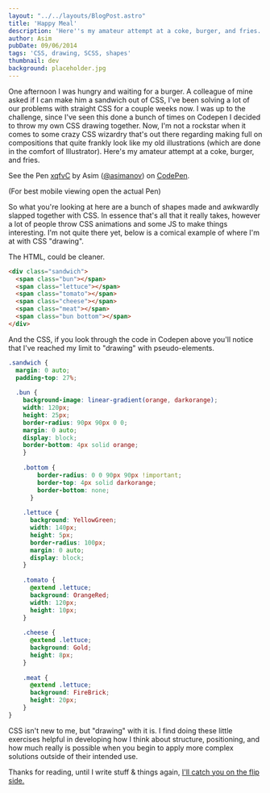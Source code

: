 ```yaml
---
layout: "../../layouts/BlogPost.astro"
title: 'Happy Meal'
description: 'Here''s my amateur attempt at a coke, burger, and fries. So what you''re looking at here are a bunch of shapes made and awkwardly slapped together with CSS.'
author: Asim
pubDate: 09/06/2014
tags: 'CSS, drawing, SCSS, shapes'
thumbnail: dev
background: placeholder.jpg
---
```


One afternoon I was hungry and waiting for a burger. A colleague of mine asked if I can make him a sandwich out of CSS, I've been solving a lot of our problems with straight CSS for a couple weeks now. I was up to the challenge, since I've seen this done a bunch of times on Codepen I decided to throw my own CSS drawing together. Now, I'm not a rockstar when it comes to some crazy CSS wizardry that's out there regarding making full on compositions that quite frankly look like my old illustrations (which are done in the comfort of Illustrator). Here's my amateur attempt at a coke, burger, and fries.   

<p data-height="450" data-theme-id="0" data-slug-hash="xqfvC" data-default-tab="result" data-user="asimanov" class='codepen'>See the Pen <a href='http://codepen.io/asimanov/pen/xqfvC/'>xqfvC</a> by Asim (<a href='http://codepen.io/asimanov'>@asimanov</a>) on <a href='http://codepen.io'>CodePen</a>.</p>
<script async src="//codepen.io/assets/embed/ei.js"></script>
(For best mobile viewing open the actual Pen)

So what you're looking at here are a bunch of shapes made and awkwardly slapped together with CSS. In essence that's all that it really takes, however a lot of people throw CSS animations and some JS to make things interesting. I'm not quite there yet, below is a comical example of where I'm at with CSS "drawing".

The HTML, could be cleaner.

```html
<div class="sandwich">
  <span class="bun"></span>
  <span class="lettuce"></span>
  <span class="tomato"></span>
  <span class="cheese"></span>
  <span class="meat"></span>
  <span class="bun bottom"></span>
</div> 
```

And the CSS, if you look through the code in Codepen above you'll notice that I've reached my limit to "drawing" with pseudo-elements.

```scss
.sandwich {
  margin: 0 auto;
  padding-top: 27%;
  
  .bun {
    background-image: linear-gradient(orange, darkorange);
    width: 120px;
    height: 25px;
    border-radius: 90px 90px 0 0;
    margin: 0 auto;
    display: block;
    border-bottom: 4px solid orange;
    }
  
    .bottom {
        border-radius: 0 0 90px 90px !important;
        border-top: 4px solid darkorange;
        border-bottom: none;
      }
    
    .lettuce {
      background: YellowGreen;
      width: 140px;
      height: 5px;
      border-radius: 100px;
      margin: 0 auto;
      display: block;
    }
  
    .tomato {
      @extend .lettuce;
      background: OrangeRed;
      width: 120px;
      height: 10px;
    }
  
    .cheese {
      @extend .lettuce;
      background: Gold;
      height: 8px;
    }
  
    .meat {
      @extend .lettuce;
      background: FireBrick;
      height: 20px;
    }
}
```

CSS isn't new to me, but "drawing" with it is. I find doing these little exercises helpful in developing how I think about structure, positioning, and how much really is possible when you begin to apply more complex solutions outside of their intended use.

Thanks for reading, until I write stuff &amp; things again, <a href="http://i.imgur.com/yjc1Ykq.gif" target="_blank">I'll catch you on the flip side.</a>
